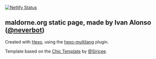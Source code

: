 [![Netlify Status](https://api.netlify.com/api/v1/badges/5120c49d-b61b-4b02-8862-aa642a871ca9/deploy-status)](https://app.netlify.com/sites/focused-golick-9da1ae/deploys)

## maldorne.org static page, made by Ivan Alonso ([@neverbot](https://github.com/neverbot))

Created with [Hexo](https://hexo.io/), using the [hexo-multilang](https://github.com/neverbot/hexo-multilang/) plugin.

Template based on the [Chic Template](https://github.com/Siricee/hexo-theme-Chic) by [@Siricee](https://github.com/Siricee).
